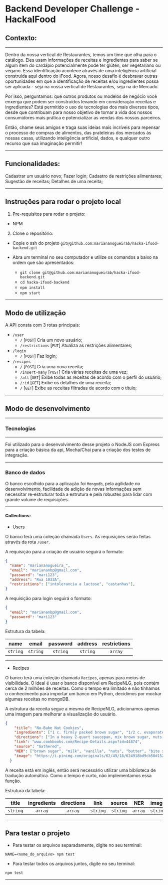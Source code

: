 # Backend Developer Challenge - HackaIFood

## Contexto:

---

Dentro da nossa vertical de Restaurantes, temos um time que olha para o catálogo. Eles usam informações de receitas e ingredientes para saber se algum item do cardápio potencialmente pode ter glúten, ser vegetariano ou vegano. Essa identificação acontece através de uma inteligência artificial construída aqui dentro do iFood. Agora, nosso desafio é desbravar outras oportunidades em que a identificação de receitas e/ou ingredientes possa ser aplicada - seja na nossa vertical de Restaurantes, seja na de Mercado.

Por isso, perguntamos: que outros produtos ou modelos de negócio você enxerga que podem ser construídos levando em consideração receitas e ingredientes? Está permitido o uso de tecnologias dos mais diversos tipos, desde que
contribuam para nosso objetivo de tornar a vida dos nossos consumidores mais prática e potencializar as vendas dos nossos parceiros.

Então, chame seus amigos e traga suas ideias mais incríveis para repensar o
processo de compras de alimentos, das prateleiras dos mercados às nossas casas,
utilizando inteligência artificial, dados, e qualquer outro recurso que sua
imaginação permitir!

---

## Funcionalidades:
Cadastrar um usuário novo;
Fazer login;
Cadastro de restrições alimentares;
Sugestão de receitas;
Detalhes de uma receita;

---

## Instruções para rodar o projeto local

1. Pre-requisitos para rodar o projeto:

- NPM

2. Clone o repositório:

- Copie o ssh do projeto `git@github.com:mariananogueirab/hacka-ifood-backend.git`

- Abra um terminal no seu computador e utilize os comandos a baixo na ordem que são apresentados:

  * `git clone git@github.com:mariananogueirab/hacka-ifood-backend.git`
  * `cd hacka-ifood-backend`
  * `npm install`
  * `npm start`

---

## Modo de utilização

A API consta com 3 rotas principais: 
* `/user`
  * `/` [`POST`]  Cria um novo usuário;
  * `/restrictions` [`PUT`] Atualiza as restrições alimentares;
* `/login`
  * `/` [`POST`]  Faz login;
* `/recipes`
  * `/` [`POST`]  Cria uma nova receita;
  * `/insert-many` [`POST`] Cria várias receitas de uma vez;
  * `/all` [`GET`] Exibe todas as receitas de acordo com o perfil do usuário;
  * `/:id` [`GET`] Exibe os detalhes de uma receita;
  * `/` [`GET`]  Exibe as receitas filtradas de acordo com o título;

---

## Modo de desenvolvimento

---

### Tecnologias

---

Foi utilizado para o desenvolvimento desse projeto o NodeJS com Express para a criação básica da api, Mocha/Chai para a criação dos testes de integração.

---

### Banco de dados

O banco escolhido para a aplicação foi `Mongodb`, pela agilidade no desenvolvimento, facilidade de adição de novas informações sem necessitar re-estruturar toda a estrutura e pela robustes para lidar com grande volume de requisições.

---

#### Collections:

* Users

O banco terá uma coleção chamada `Users`.
As requisições serão feitas através da rota `/user`.

A requisição para a criação de usuário seguirá o formato:

```json
{
  "name": "mariananogueira_",
  "email": "mariananbp@gmail.com",
  "password": "mari123",
  "address": "Rua 1033A",
  "restrictions": ["intolerancia a lactose", "castanhas"],
}
```

A requisição para login seguirá o formato:

```json
{
  "email": "mariananbp@gmail.com",
  "password": "mari123"
}
```

Estrutura da tabela:

|   name   |  email   |  password   |  address   |  restrictions   |
| :------: | :------: | :---------: | :--------: | :-------------: |
| `string` | `string` |   `string`  |  `string`  |     `array`     |

---

* Recipes

O banco terá uma coleção chamada `Recipes`, apenas para meios de visibilidade. O ideal é usar o banco disponível em RecipeNLG, pois contém cerca de 2 milhões de receitas. Como o tempo era limitado e não tínhamos o conhecimento para importar um banco em Python, decidimos por mockar algumas receitas no mongoDB.

A estrutura da receita segue a mesma de RecipeNLG, adicionamos apenas uma imagem para melhorar a visualização do usuário.

```json
{
    "title": "No-Bake Nut Cookies",
    "ingredients": ["1 c. firmly packed brown sugar", "1/2 c. evaporated milk", "1/2 tsp. vanilla", "1/2 c. broken nuts (pecans)", "2 Tbsp. butter or margarine", "3 1/2 c. bite size shredded rice biscuits"],
    "directions": ["In a heavy 2-quart saucepan, mix brown sugar, nuts, evaporated milk and butter or margarine.", "Stir over medium heat until mixture bubbles all over top.", "Boil and stir 5 minutes more. Take off heat.", "Stir in vanilla and cereal; mix well.", "Using 2 teaspoons, drop and shape into 30 clusters on wax paper.", "Let stand until firm, about 30 minutes."],
    "link": "www.cookbooks.com/Recipe-Details.aspx?id=44874",
    "source": "Gathered",
    "NER": ["brown sugar", "milk", "vanilla", "nuts", "butter", "bite size shredded rice biscuits"],
    "image": "https://i.pinimg.com/originals/62/49/18/624918bd9cb58d152378c924ab84c4b0.jpg",
  }
```

A receita está em inglês, então será necessário utilizar uma biblioteca de tradução automática. Como o tempo é curto, não implementamos essa função.


Estrutura da tabela:

|   title   |  ingredients |  directions  |   link   |  source   |   NER   |   image   |
| :-------: | :----------: | :----------: | :------: | :-------: | :-----: | :-------: |
| `string`  |   `array`    |    `array`   | `string` |  `string` | `array` |  `string` |

---

## Para testar o projeto

- Para testar os arquivos separadamente, digite no seu terminal:

`NAME=<nome_do_arquivo> npm test`

- Para testar todos os arquivos juntos, digite no seu terminal:

`npm test`

---